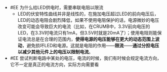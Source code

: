 - #EE 为什么给LED供电时，需要串联电阻以限流
	- LED的伏安特性曲线并非是线性的，在施加电压超过LED的前向电压后，LED的动态电阻会剧烈降低，如果不使用电阻保护的话，电源微妙的电压改变可能会导致巨大的电流（比如，在CRUMB中，3.3V前向电压的LED，在3.3V时电流只有1mA，但3.5V时就是20mA了）；使用电阻则能保证电流总是在合理的范围内，**使得电源的电压能够在更大的动态范围上波动**，避免损坏LED和电源。这就是电阻的作用——**限流**——**通过分担电压以减少其他元件上的电压以限制电流**。
- #EE 尝试判断电路中某处的电压，电流的时候，我们有时候会规定电流方向，它不一定是真正的电流方向，实际方向需要看